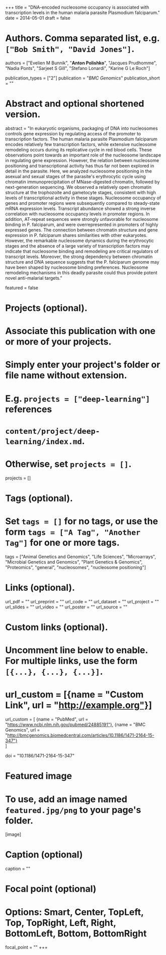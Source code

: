 +++
title = "DNA-encoded nucleosome occupancy is associated with transcription levels in the human malaria parasite Plasmodium falciparum."
date = 2014-05-01
draft = false

# Authors. Comma separated list, e.g. `["Bob Smith", "David Jones"]`.
authors = ["Evelien M Bunnik", "**Anton Polishko**", "Jacques Prudhomme", "Nadia Ponts", "Sarjeet S Gill", "Stefano Lonardi", "Karine G Le Roch"]


publication_types = ["2"]
publication = "*BMC Genomics*"
publication_short = ""

# Abstract and optional shortened version.
abstract = "In eukaryotic organisms, packaging of DNA into nucleosomes controls gene expression by regulating access of the promoter to transcription factors. The human malaria parasite Plasmodium falciparum encodes relatively few transcription factors, while extensive nucleosome remodeling occurs during its replicative cycle in red blood cells. These observations point towards an important role of the nucleosome landscape in regulating gene expression. However, the relation between nucleosome positioning and transcriptional activity has thus far not been explored in detail in the parasite. Here, we analyzed nucleosome positioning in the asexual and sexual stages of the parasite's erythrocytic cycle using chromatin immunoprecipitation of MNase-digested chromatin, followed by next-generation sequencing. We observed a relatively open chromatin structure at the trophozoite and gametocyte stages, consistent with high levels of transcriptional activity in these stages. Nucleosome occupancy of genes and promoter regions were subsequently compared to steady-state mRNA expression levels. Transcript abundance showed a strong inverse correlation with nucleosome occupancy levels in promoter regions. In addition, AT-repeat sequences were strongly unfavorable for nucleosome binding in P. falciparum, and were overrepresented in promoters of highly expressed genes. The connection between chromatin structure and gene expression in P. falciparum shares similarities with other eukaryotes. However, the remarkable nucleosome dynamics during the erythrocytic stages and the absence of a large variety of transcription factors may indicate that nucleosome binding and remodeling are critical regulators of transcript levels. Moreover, the strong dependency between chromatin structure and DNA sequence suggests that the P. falciparum genome may have been shaped by nucleosome binding preferences. Nucleosome remodeling mechanisms in this deadly parasite could thus provide potent novel anti-malarial targets."


featured = false

# Projects (optional).
#   Associate this publication with one or more of your projects.
#   Simply enter your project's folder or file name without extension.
#   E.g. `projects = ["deep-learning"]` references 
#   `content/project/deep-learning/index.md`.
#   Otherwise, set `projects = []`.
projects = []


# Tags (optional).
#   Set `tags = []` for no tags, or use the form `tags = ["A Tag", "Another Tag"]` for one or more tags.
tags = ["Animal Genetics and Genomics", "Life Sciences", "Microarrays", "Microbial Genetics and Genomics", "Plant Genetics & Genomics", "Proteomics", "general", "nucleosomes", "nucleosome positioning"]

# Links (optional).
url_pdf = ""
url_preprint = ""
url_code = ""
url_dataset = ""
url_project = ""
url_slides = ""
url_video = ""
url_poster = ""
url_source = ""

# Custom links (optional).
#   Uncomment line below to enable. For multiple links, use the form `[{...}, {...}, {...}]`.
# url_custom = [{name = "Custom Link", url = "http://example.org"}]
url_custom = [
    {name = "PubMed", url = "https://www.ncbi.nlm.nih.gov/pubmed/24885191"},
    {name = "BMC Genomics", url = "http://bmcgenomics.biomedcentral.com/articles/10.1186/1471-2164-15-347"}    
]

doi = "10.1186/1471-2164-15-347"

# Featured image
# To use, add an image named `featured.jpg/png` to your page's folder. 
[image]
  # Caption (optional)
  caption = ""

  # Focal point (optional)
  # Options: Smart, Center, TopLeft, Top, TopRight, Left, Right, BottomLeft, Bottom, BottomRight
  focal_point = ""
+++




